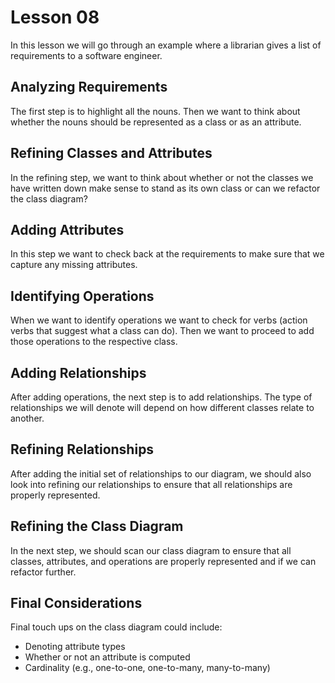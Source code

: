 # Lesson 08

In this lesson we will go through an example where a librarian gives a list of requirements to a software engineer.

## Analyzing Requirements

The first step is to highlight all the nouns. Then we want to think about whether the nouns should be represented as a class or as an attribute.

## Refining Classes and Attributes

In the refining step, we want to think about whether or not the classes we have written down make sense to stand as its own class or can we refactor the class diagram?

## Adding Attributes

In this step we want to check back at the requirements to make sure that we capture any missing attributes.

## Identifying Operations

When we want to identify operations we want to check for verbs (action verbs that suggest what a class can do). Then we want to proceed to add those operations to the respective class.

## Adding Relationships

After adding operations, the next step is to add relationships. The type of relationships we will denote will depend on how different classes relate to another.

## Refining Relationships

After adding the initial set of relationships to our diagram, we should also look into refining our relationships to ensure that all relationships are properly represented.

## Refining the Class Diagram

In the next step, we should scan our class diagram to ensure that all classes, attributes, and operations are properly represented and if we can refactor further.

## Final Considerations

Final touch ups on the class diagram could include:

- Denoting attribute types
- Whether or not an attribute is computed
- Cardinality (e.g., one-to-one, one-to-many, many-to-many)